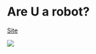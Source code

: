 # Are U a robot?

[Site](https://ciao-chung.github.io/are-you-a-robot/#/)

![](https://ciao-chung.github.io/are-you-a-robot/static/are-u-a-bot.gif)